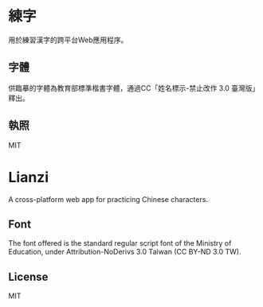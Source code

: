 # 練字

用於練習漢字的跨平台Web應用程序。<br/>

## 字體

供臨摹的字體為教育部標準楷書字體，通過CC「姓名標示-禁止改作 3.0 臺灣版」釋出。

## 執照

MIT

# Lianzi

A cross-platform web app for practicing Chinese characters.

## Font

The font offered is the standard regular script font of the Ministry of Education, under Attribution-NoDerivs 3.0 Taiwan (CC BY-ND 3.0 TW).

## License

MIT